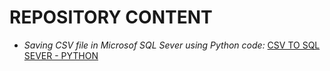 # REPOSITORY CONTENT

* _Saving CSV file in Microsof SQL Sever using Python code:_ 
[CSV TO SQL SEVER - PYTHON](https://github.com/lucastiagooliveira/lucastiagooliveira/tree/master/db/Socioeconomics_Chicago)
